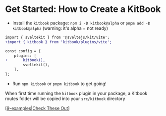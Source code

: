 # Get Started: How to Create a KitBook

- Install the `kitbook` package: `npm i -D kitbook@alpha` or `pnpm add -D kitbook@alpha` (warning: it's alpha = not ready)

```diff
import { sveltekit } from '@sveltejs/kit/vite';
+import { kitbook } from 'kitbook/plugins/vite';

const config = {
	plugins: [
+		kitbook(),
		sveltekit(),
	],
};
```

- Run `npm kitbook` or `pnpm kitbook` to get going! 
 
When first time running the `kitbook` plugin in your package, a Kitbook routes folder will be copied into your `src/kitbook` directory


[[9-examples|Check These Out]]



[//begin]: # "Autogenerated link references for markdown compatibility"
[9-examples|Check These Out]: ../../../../../docs/9-examples.md "Examples"
[//end]: # "Autogenerated link references"